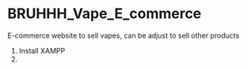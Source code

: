 # BRUHHH_Vape_E_commerce
E-commerce website to sell vapes, can be adjust to sell other products
1. Install XAMPP
2. 
